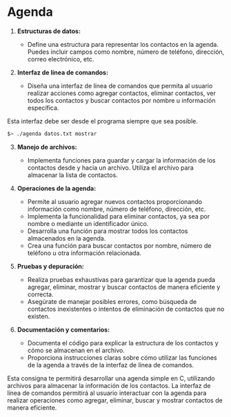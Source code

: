 # Agenda

1. **Estructuras de datos:**
   - Define una estructura para representar los contactos en la agenda. Puedes incluir campos como nombre, número de teléfono, dirección, correo electrónico, etc.

2. **Interfaz de línea de comandos:**
   - Diseña una interfaz de línea de comandos que permita al usuario realizar acciones como agregar contactos, eliminar contactos, ver todos los contactos y buscar contactos por nombre u información específica.

Esta interfaz debe ser desde el programa siempre que sea posible.
```sh
$> ./agenda datos.txt mostrar
```

3. **Manejo de archivos:**
   - Implementa funciones para guardar y cargar la información de los contactos desde y hacia un archivo. Utiliza el archivo para almacenar la lista de contactos.

4. **Operaciones de la agenda:**
   - Permite al usuario agregar nuevos contactos proporcionando información como nombre, número de teléfono, dirección, etc.
   - Implementa la funcionalidad para eliminar contactos, ya sea por nombre o mediante un identificador único.
   - Desarrolla una función para mostrar todos los contactos almacenados en la agenda.
   - Crea una función para buscar contactos por nombre, número de teléfono u otra información relacionada.

5. **Pruebas y depuración:**
   - Realiza pruebas exhaustivas para garantizar que la agenda pueda agregar, eliminar, mostrar y buscar contactos de manera eficiente y correcta.
   - Asegúrate de manejar posibles errores, como búsqueda de contactos inexistentes o intentos de eliminación de contactos que no existen.

6. **Documentación y comentarios:**
   - Documenta el código para explicar la estructura de los contactos y cómo se almacenan en el archivo.
   - Proporciona instrucciones claras sobre cómo utilizar las funciones de la agenda a través de la interfaz de línea de comandos.

Esta consigna te permitirá desarrollar una agenda simple en C, utilizando archivos para almacenar la información de los contactos. La interfaz de línea de comandos permitirá al usuario interactuar con la agenda para realizar operaciones como agregar, eliminar, buscar y mostrar contactos de manera eficiente.
